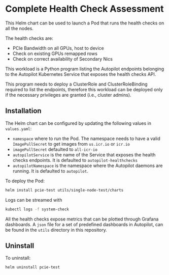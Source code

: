 # Complete Health Check Assessment

This Helm chart can be used to launch a Pod that runs the health checks on all the nodes.

The health checks are:

- PCIe Bandwidth on all GPUs, host to device
- Check on existing GPUs remapped rows
- Check on correct availability of Secondary Nics

This workload is a Python program listing the Autopilot endpoints belonging to the Autopilot Kubernetes Service that exposes the health checks API.

This program needs to deploy a ClusterRole and ClusterRoleBinding required to list the endpoints, therefore this workload can be deployed only if the necessary privileges are granted (i.e., cluster admins).

## Installation

The Helm chart can be configured by updating the following values in `values.yaml`:

- `namespace` where to run the Pod. The namespace needs to have a valid `ImagePullSecret` to get images from `us.icr.io` or `icr.io`
- `imagePullSecret` defaulted to `all-icr-io`
- `autopilotService` is the name of the Service that exposes the health checks endpoints. It is defaulted to `autopilot-healthchecks`
- `autopilotNamespace` is the namespace where the Autopilot daemons are running. It is defaulted to `autopilot`.

To deploy the Pod:

```bash
helm install pcie-test utils/single-node-test/charts
```

Logs can be streamed with

```bash
kubectl logs -f system-check 
```

All the health checks expose metrics that can be plotted through Grafana dashboards. A `json` file for a set of predefined dashboards in Autopilot, can be found in the `utils` directory in this repository.

## Uninstall

To uninstall:

```bash
helm uninstall pcie-test
```
